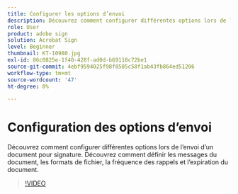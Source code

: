 ```yaml
---
title: Configurer les options d’envoi
description: Découvrez comment configurer différentes options lors de l’envoi d’un document pour signature
role: User
product: adobe sign
solution: Acrobat Sign
level: Beginner
thumbnail: KT-10980.jpg
exl-id: 86c0825e-1f40-428f-ad0d-b69118c72be1
source-git-commit: 4ebf9594025f98f0505c58f1ab43fb864ed51206
workflow-type: tm+mt
source-wordcount: '47'
ht-degree: 0%

---
```


# Configuration des options d’envoi

Découvrez comment configurer différentes options lors de l’envoi d’un document pour signature. Découvrez comment définir les messages du document, les formats de fichier, la fréquence des rappels et l’expiration du document.

>[!VIDEO](https://video.tv.adobe.com/v/346675?quality=12&learn=on&hidetitle=true)
